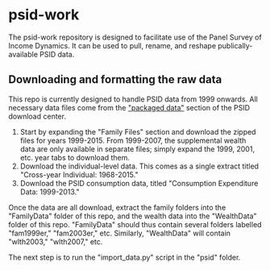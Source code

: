 # psid-work
The psid-work repository is designed to facilitate use of the Panel Survey of Income Dynamics. It can be used to pull, rename, and reshape publically-available PSID data.

## Downloading and formatting the raw data
This repo is currently designed to handle PSID data from 1999 onwards. All necessary data files come from the <a href = "https://simba.isr.umich.edu/Zips/ZipMain.aspx" >"packaged data"</a> section of the PSID download center. 
1. Start by expanding the "Family Files" section and download the zipped files for years 1999-2015. From 1999-2007, the supplemental wealth data are only available in separate files; simply expand the 1999, 2001, etc. year tabs to download them. 
2. Download the individual-level data. This comes as a single extract titled "Cross-year Individual: 1968-2015."
3. Download the PSID consumption data, titled "Consumption Expenditure Data: 1999-2013."

Once the data are all download, extract the family folders into the "FamilyData" folder of this repo, and the wealth data into the "WealthData" folder of this repo. "FamilyData" should thus contain several folders labelled "fam1999er," "fam2003er," etc. Similarly, "WealthData" will contain "wlth2003," "wlth2007," etc. 

The next step is to run the "import_data.py" script in the "psid" folder. 
